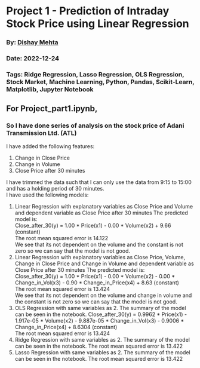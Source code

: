 # Project 1 - Prediction of Intraday Stock Price using Linear Regression
### By: [Dishay Mehta]()
### Date: 2022-12-24
### Tags: Ridge Regression, Lasso Regression, OLS Regression, Stock Market, Machine Learning, Python, Pandas, Scikit-Learn, Matplotlib, Jupyter Notebook

## For Project_part1.ipynb,
### So I have done series of analysis on the stock price of Adani Transmission Ltd. (ATL)
I have added the following features:
1. Change in Close Price
2. Change in Volume
3. Close Price after 30 minutes

I have trimmed the data such that I can only use the data from 9:15 to 15:00 and has a holding period of 30 minutes.\
I have used the following models:
1. Linear Regression with explanatory variables as Close Price and Volume and dependent variable as Close Price after 30 minutes
The predicted model is:\
Close_after_30(y) = 1.00 * Price(x1) - 0.00 * Volume(x2) + 9.66 (constant)\
The root mean squared error is 14.122\
We see that its not dependent on the volume and the constant is not zero so we can say that the model is not good.
2. Linear Regression with explanatory variables as Close Price, Volume, Change in Close Price and Change in Volume and dependent variable as Close Price after 30 minutes
The predicted model is:\
Close_after_30(y) = 1.00 * Price(x1) - 0.00 * Volume(x2) - 0.00 * Change_in_Vol(x3) - 0.90 * Change_in_Price(x4) + 8.63 (constant)\
The root mean squared error is 13.424\
We see that its not dependent on the volume and change in volume and the constant is not zero so we can say that the model is not good.
3. OLS Regression with same variables as 2. The summary of the model can be seen in the notebook.
Close_after_30(y) = 0.9962 * Price(x1) - 1.917e-05 * Volume(x2) - 9.887e-05 * Change_in_Vol(x3) - 0.9006 * Change_in_Price(x4) + 8.6304 (constant)\
The root mean squared error is 13.424
4. Ridge Regression with same variables as 2. The summary of the model can be seen in the notebook.
The root mean squared error is 13.422
5. Lasso Regression with same variables as 2. The summary of the model can be seen in the notebook.
The root mean squared error is 13.422

